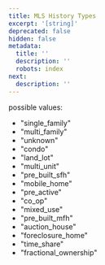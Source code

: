 ```yaml
---
title: MLS History Types
excerpt: '[string]'
deprecated: false
hidden: false
metadata:
  title: ''
  description: ''
  robots: index
next:
  description: ''
---
```

possible values:

* "single\_family"
* "multi\_family"
* "unknown"
* "condo"
* "land\_lot"
* "multi\_unit"
* "pre\_built\_sfh"
* "mobile\_home"
* "pre\_active"
* "co\_op"
* "mixed\_use"
* "pre\_built\_mfh"
* "auction\_house"
* "foreclosure\_home"
* "time\_share"
* "fractional\_ownership"
